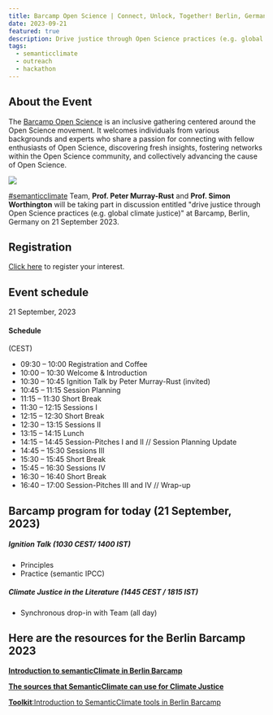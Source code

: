 ```yaml
---
title: Barcamp Open Science | Connect, Unlock, Together! Berlin, Germany (Hybrid event) 
date: 2023-09-21
featured: true
description: Drive justice through Open Science practices (e.g. global climate justice) 
tags:
  - semanticclimate
  - outreach
  - hackathon
---
```

## About the Event
The [Barcamp Open Science](https://www.barcamp-open-science.eu/) is an inclusive gathering centered around the Open Science movement. It welcomes individuals from various backgrounds and experts who share a passion for connecting with fellow enthusiasts of Open Science, discovering fresh insights, fostering networks within the Open Science community, and collectively advancing the cause of Open Science. 

<img src = "/p/static/img/barcamp2023.jpg">

[#semanticclimate](https://semanticclimate.org/p/en/) Team, **Prof. Peter Murray-Rust** and **Prof. Simon Worthington** will be taking part in discussion entitled "drive justice through Open Science practices (e.g. global climate justice)" at Barcamp, Berlin, Germany on 21 September 2023.

## Registration
[Click here](https://barcamps.eu/oscibar2023/?__l=en) to register your interest.

## Event schedule
21 September, 2023

#### Schedule
(CEST)

- 09:30 – 10:00 Registration and Coffee
- 10:00 – 10:30 Welcome & Introduction
- 10:30 – 10:45 Ignition Talk by Peter Murray-Rust (invited)
- 10:45 – 11:15 Session Planning
- 11:15 – 11:30 Short Break
- 11:30 – 12:15 Sessions I
- 12:15 – 12:30 Short Break
- 12:30 – 13:15 Sessions II
- 13:15 – 14:15 Lunch
- 14:15 – 14:45 Session-Pitches I and II // Session Planning Update
- 14:45 – 15:30 Sessions III
- 15:30 – 15:45 Short Break
- 15:45 – 16:30 Sessions IV
- 16:30 – 16:40 Short Break
- 16:40 – 17:00  Session-Pitches III and IV // Wrap-up

## Barcamp program for today (21 September, 2023)

##### Ignition Talk (1030 CEST/ 1400 IST)
- Principles
- Practice (semantic IPCC)

##### Climate Justice in the Literature (1445 CEST / 1815 IST)
- Synchronous drop-in with Team (all day)

## Here are the resources for the Berlin Barcamp 2023

[**Introduction to semanticClimate in Berlin Barcamp**](https://semanticclimate.org/p/en/posts/barcamp-post1/)

[**The sources that SemanticClimate can use for Climate Justice**](https://semanticclimate.org/p/en/posts/barcamp-post2/)

[**Toolkit**:Introduction to SemanticClimate tools in Berlin Barcamp](https://semanticclimate.org/p/en/posts/barcamp_post3/)



